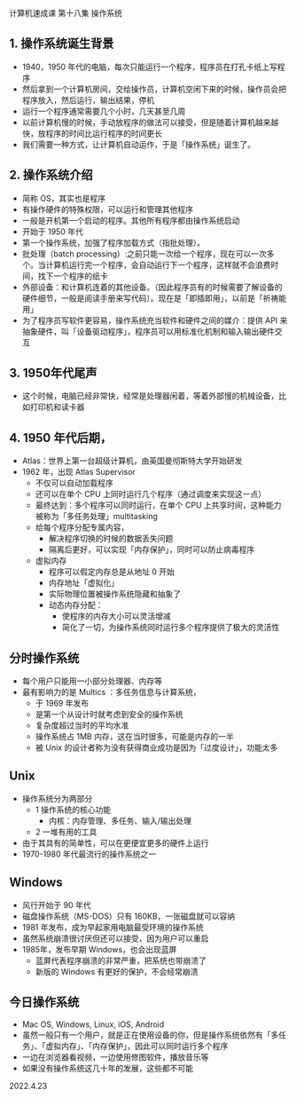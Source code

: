 计算机速成课 第十八集 操作系统

## 1. 操作系统诞生背景
  - 1940，1950 年代的电脑，每次只能运行一个程序，程序员在打孔卡纸上写程序
  - 然后拿到一个计算机房间，交给操作员，计算机空闲下来的时候，操作员会把程序放入，然后运行，输出结果，停机
  - 运行一个程序通常需要几个小时，几天甚至几周
  - 以前计算机慢的时候，手动放程序的做法可以接受，但是随着计算机越来越快，放程序的时间比运行程序的时间更长
  - 我们需要一种方式，让计算机自动运作，于是「操作系统」诞生了。

## 2. 操作系统介绍
  - 简称 OS，其实也是程序
  - 有操作硬件的特殊权限，可以运行和管理其他程序
  - 一般是开机第一个启动的程序。其他所有程序都由操作系统启动
  - 开始于 1950 年代
  - 第一个操作系统，加强了程序加载方式（指批处理）。
  - 批处理（batch processing）:之前只能一次给一个程序，现在可以一次多个。当计算机运行完一个程序，会自动运行下一个程序，这样就不会浪费时间，找下一个程序的纸卡
  - 外部设备：和计算机连着的其他设备。（因此程序员有的时候需要了解设备的硬件细节，一般是阅读手册来写代码）。现在是「即插即用」，以前是「祈祷能用」
  - 为了程序员写软件更容易，操作系统充当软件和硬件之间的媒介：提供 API 来抽象硬件，叫「设备驱动程序」，程序员可以用标准化机制和输入输出硬件交互
  
## 3. 1950年代尾声
 - 这个时候，电脑已经非常快，经常是处理器闲着，等着外部慢的机械设备，比如打印机和读卡器

## 4. 1950 年代后期，
  - Atlas：世界上第一台超级计算机，由英国曼彻斯特大学开始研发
  - 1962 年，出现 Atlas Supervisor
    - 不仅可以自动加载程序
    - 还可以在单个 CPU 上同时运行几个程序（通过调度来实现这一点）
    - 最终达到：多个程序可以同时运行，在单个 CPU 上共享时间，这种能力被称为「多任务处理」multitasking
    - 给每个程序分配专属内容，
      - 解决程序切换的时候的数据丢失问题
      - 隔离后更好，可以实现「内存保护」，同时可以防止病毒程序 
    - 虚拟内存
      - 程序可以假定内存总是从地址 0 开始
      - 内存地址「虚拟化」
      - 实际物理位置被操作系统隐藏和抽象了
      - 动态内存分配：
        - 使程序的内存大小可以灵活增减
        - 简化了一切，为操作系统同时运行多个程序提供了极大的灵活性
  
## 分时操作系统
  - 每个用户只能用一小部分处理器、内存等
  - 最有影响力的是 Multics ：多任务信息与计算系统，
    - 于 1969 年发布
    - 是第一个从设计时就考虑到安全的操作系统
    - 复杂度超过当时的平均水准
    - 操作系统占 1MB 内存，这在当时很多，可能是内存的一半
    - 被 Unix 的设计者称为没有获得商业成功是因为「过度设计」，功能太多
  
## Unix
  - 操作系统分为两部分
    - 1 操作系统的核心功能
      - 内核：内存管理、多任务、输入/输出处理
    - 2 一堆有用的工具
  - 由于其具有的简单性，可以在更便宜更多的硬件上运行 
  - 1970-1980 年代最流行的操作系统之一

## Windows 
  - 风行开始于 90 年代
  - 磁盘操作系统（MS-DOS）只有 160KB，一张磁盘就可以容纳
  - 1981 年发布，成为早起家用电脑最受环境的操作系统
  - 虽然系统崩溃很讨厌但还可以接受，因为用户可以重启
  - 1985年，发布早期 Windows，也会出现蓝屏
    - 蓝屏代表程序崩溃的非常严重，把系统也带崩溃了
    - 新版的 Windows 有更好的保护，不会经常崩溃

## 今日操作系统
  - Mac OS, Windows, Linux, iOS, Android
  - 虽然一般只有一个用户，就是正在使用设备的你，但是操作系统依然有「多任务」、「虚拟内存」、「内存保护」，因此可以同时运行多个程序
  - 一边在浏览器看视频，一边使用修图软件，播放音乐等
  - 如果没有操作系统这几十年的发展，这些都不可能
  
2022.4.23




